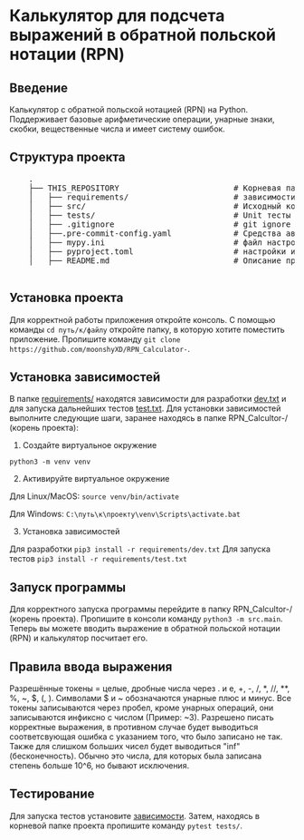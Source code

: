 # Калькулятор для подсчета выражений в обратной польской нотации (RPN)

## Введение
Калькулятор с обратной польской нотацией (RPN) на Python.
Поддерживает базовые арифметические операции, унарные знаки, скобки, вещественные числа и имеет систему ошибок.


## Структура проекта

 <pre>
    .
    ├── THIS_REPOSITORY                        # Корневая папка этого репозитория
    │   ├── requirements/                      # зависимости проекта (для тестов и разработки)
    │   ├── src/                               # Исходный код
    │   ├── tests/                             # Unit тесты (с помощью pytest)
    │   ├── .gitignore                         # git ignore файл
    │   ├──.pre-commit-config.yaml             # Средства автоматизации проверки кодстайла
    │   ├── mypy.ini                           # файл настроек путей для корректной работы mypy
    │   ├── pyproject.toml                     # настройки инструментов
    │   ├── README.md                          # Описание проекта, способ установки

</pre>

## Установка проекта

Для корректной работы приложения откройте консоль. С помощью команды ```cd путь/к/файлу``` откройте папку, в которую хотите поместить приложение. Пропишите команду ```git clone https://github.com/moonshyXD/RPN_Calculator-```.


## Установка зависимостей

В папке [requirements/](https://github.com/moonshyXD/RPN_Calculator-/tree/main/requirements) находятся зависимости для разработки [dev.txt](https://github.com/moonshyXD/RPN_Calculator-/blob/main/requirements/dev.txt) и для запуска дальнейших тестов [test.txt](https://github.com/moonshyXD/RPN_Calculator-/blob/main/requirements/test.txt). Для установки зависимостей выполните следующие шаги, заранее находясь в папке RPN_Calcultor-/ (корень проекта):

1. Создайте виртуальное окружение

```python3 -m venv venv```

2. Активируйте виртуальное окружение

Для Linux/MacOS:
```source venv/bin/activate```

Для Windows:
```C:\путь\к\проекту\venv\Scripts\activate.bat```

3. Установка зависимостей

Для разработки ```pip3 install -r requirements/dev.txt```
Для запуска тестов ```pip3 install -r requirements/test.txt```

## Запуск программы

Для корректного запуска программы перейдите в папку RPN_Calcultor-/ (корень проекта). Пропишите в консоли команду ```python3 -m src.main```. Теперь вы можете вводить выражение в обратной польской нотации (RPN) и калькулятор посчитает его.

## Правила ввода выражения

Разрешённые токены = целые, дробные числа через . и e, +, -, /, *, //, **, %, ~, $, (, ). Символами $ и ~ обозначаются унарные плюс и минус. Все токены записываются через пробел, кроме унарных операций, они записываются инфиксно с числом (Пример: ~3). Разрешено писать корректные выражения, в противном случае будет выводиться соответсвующая ошибка с указанием того, что было записано не так. Также для слишком больших чисел будет выводиться "inf" (бесконечность). Обычно это числа, для которых была записана степень больше 10^6, но бывают исключения.

## Тестирование

Для запуска тестов установите [зависимости](https://github.com/moonshyXD/RPN_Calculator-/blob/main/requirements/test.txt). Затем, находясь в корневой папке проекта пропишите команду ```pytest tests/```.

